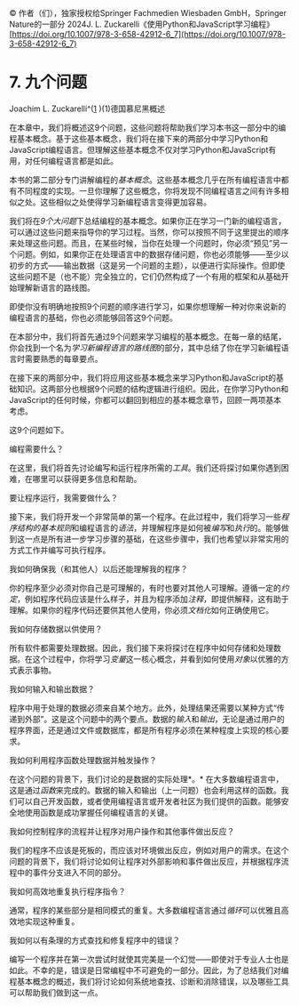 © 作者（们），独家授权给Springer Fachmedien Wiesbaden GmbH，Springer Nature的一部分 2024J. L. Zuckarelli《使用Python和JavaScript学习编程》[https://doi.org/10.1007/978-3-658-42912-6_7](https://doi.org/10.1007/978-3-658-42912-6_7)

# 7. 九个问题

Joachim L. Zuckarelli^([1](#Aff2) )(1)德国慕尼黑概述

在本章中，我们将概述这9个问题，这些问题将帮助我们学习本书这一部分中的编程基本概念。基于这些基本概念，我们将在接下来的两部分中学习Python和JavaScript编程语言。但理解这些基本概念不仅对学习Python和JavaScript有用，对任何编程语言都是如此。

本书的第二部分专门讲解编程的*基本概念*。这些基本概念几乎在所有编程语言中都有不同程度的实现。一旦你理解了这些概念，你将发现不同编程语言之间有许多相似之处。这些相似之处使得学习新编程语言变得更加容易。

我们将在*9个大问题*下总结编程的基本概念。如果你正在学习一门新的编程语言，可以通过这些问题来指导你的学习过程。当然，你可以按照不同于这里提出的顺序来处理这些问题。而且，在某些时候，当你在处理一个问题时，你必须“预见”另一个问题。例如，如果你正在处理语言中的数据存储问题，你也必须能够——至少以初步的方式——输出数据（这是另一个问题的主题），以便进行实际操作。但即使这些问题不是（也不能）完全独立的，它们仍然构成了一个有用的框架和从基础开始理解新语言的路线图。

即使你没有明确地按照9个问题的顺序进行学习，如果你想理解一种对你来说新的编程语言的基础，你也必须能够回答这9个问题。

在本部分中，我们将首先通过9个问题来学习编程的基本概念。在每一章的结尾，你会找到一个名为*学习新编程语言的路线图*的部分，其中总结了你在学习新编程语言时需要熟悉的每章要点。

在接下来的两部分中，我们将应用这些基本概念来学习Python和JavaScript的基础知识。这两部分也根据9个问题的结构逻辑进行组织。因此，在你学习Python和JavaScript的任何时候，你都可以翻回到相应的基本概念章节，回顾一两项基本考虑。

这9个问题如下。

编程需要什么？

在这里，我们将首先讨论编写和运行程序所需的*工具*。我们还将探讨如果你遇到困难，在哪里可以获得更多信息和帮助。

要让程序运行，我需要做什么？

接下来，我们将开发一个非常简单的第一个程序。在此过程中，我们将学习一些*程序结构的基本规则*和编程语言的*语法*，并理解程序是如何被*编写*和*执行*的。能够做到这一点是所有进一步学习步骤的基础，在这些步骤中，我们也希望以非常实用的方式工作并编写可执行程序。

我如何确保我（和其他人）以后还能理解我的程序？

你的程序至少必须对你自己是可理解的，有时也要对其他人可理解。遵循一定的*约定*，例如程序代码应该是什么样子，并且为程序添加*注释*，即提供解释，这有助于理解。如果你的程序代码还要供其他人使用，你必须*文档化*如何正确使用它。

我如何存储数据以供使用？

所有软件都需要处理数据。因此，我们接下来将探讨在程序中如何存储和处理数据。在这个过程中，你将学习*变量*这一核心概念，并看到如何使用*对象*以优雅的方式表示事物。

我如何输入和输出数据？

程序中用于处理的数据必须来自某个地方。此外，处理结果还需要以某种方式“传递到外部”。这是这个问题中的两个要点。数据的*输入*和*输出*，无论是通过用户的程序界面，还是通过文件或数据库，都是所有程序必须在某种程度上实现的核心要求。

我如何利用程序函数处理数据并触发操作？

在这个问题的背景下，我们讨论的是数据的实际处理*。* 在大多数编程语言中，这是通过*函数*来完成的。数据的输入和输出（上一问题）也会利用这样的函数。我们可以自己开发函数，或者使用编程语言或开发者社区为我们提供的函数。能够安全地使用函数是成功掌握任何编程语言的关键。

我如何控制程序的流程并让程序对用户操作和其他事件做出反应？

我们的程序不应该是死板的，而应该对环境做出反应，例如对用户的需求。在这个问题的背景下，我们将讨论如何让程序对外部影响和事件做出反应，并根据程序流程中的事件分支进入不同的部分。

我如何高效地重复执行程序指令？

通常，程序的某些部分是相同模式的重复。大多数编程语言通过*循环*可以优雅且高效地实现这种重复。

我如何以有条理的方式查找和修复程序中的错误？

编写一个程序并在第一次尝试时就使其完美是一个幻觉——即使对于专业人士也是如此。不幸的是，错误是日常编程中不可避免的一部分。因此，为了总结我们对编程基本概念的概述，我们将讨论如何系统地查找、诊断和消除错误，以及哪些工具可以帮助我们做到这一点。
